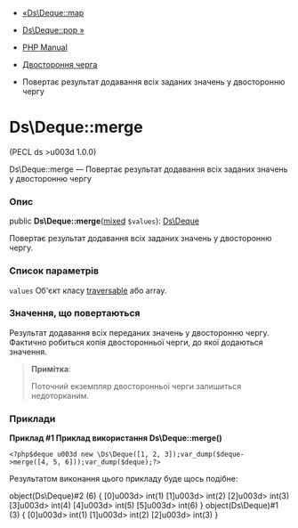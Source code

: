 - [«Ds\Deque::map](ds-deque.map.md)
- [Ds\Deque::pop »](ds-deque.pop.md)

- [PHP Manual](index.md)
- [Двостороння черга](class.ds-deque.md)
- Повертає результат додавання всіх заданих значень у
двосторонню чергу

# Ds\Deque::merge

(PECL ds \>u003d 1.0.0)

Ds\Deque::merge — Повертає результат додавання всіх заданих значень
у двосторонню чергу

### Опис

public
**Ds\Deque::merge**([mixed](language.types.declarations.md#language.types.declarations.mixed)
`$values`): [Ds\Deque](class.ds-deque.md)

Повертає результат додавання всіх заданих значень у двосторонню
чергу.

### Список параметрів

`values`
Об'єкт класу [traversable](class.traversable.md) або array.

### Значення, що повертаються

Результат додавання всіх переданих значень у двосторонню чергу.
Фактично робиться копія двосторонньої черги, до якої додаються
значення.

> **Примітка**:
>
> Поточний екземпляр двосторонньої черги залишиться недоторканим.

### Приклади

**Приклад #1 Приклад використання **Ds\Deque::merge()****

` <?php$deque u003d new \Ds\Deque([1, 2, 3]);var_dump($deque->merge([4, 5, 6]));var_dump($deque);?> `

Результатом виконання цього прикладу буде щось подібне:

object(Ds\Deque)#2 (6) {
[0]u003d>
int(1)
[1]u003d>
int(2)
[2]u003d>
int(3)
[3]u003d>
int(4)
[4]u003d>
int(5)
[5]u003d>
int(6)
}
object(Ds\Deque)#1 (3) {
[0]u003d>
int(1)
[1]u003d>
int(2)
[2]u003d>
int(3)
}
